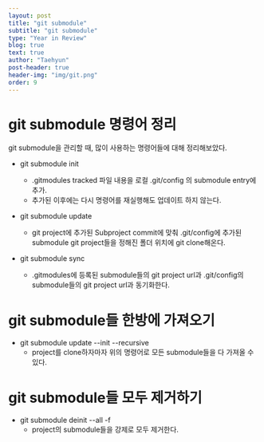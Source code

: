 ```yaml
---
layout: post
title: "git submodule"
subtitle: "git submodule"
type: "Year in Review"
blog: true
text: true
author: "Taehyun"
post-header: true
header-img: "img/git.png"
order: 9
---
```


# git submodule 명령어 정리

git submodule을 관리할 때, 많이 사용하는 명령어들에 대해 정리해보았다.

- git submodule init
     - .gitmodules tracked 파일 내용을 로컬 .git/config 의 submodule entry에 추가.
     - 추가된 이후에는 다시 명령어를 재실행해도 업데이트 하지 않는다.

- git submodule update
    -  git project에 추가된 Subproject commit에 맞춰 .git/config에 추가된 submodule git project들을 정해진 폴더 위치에 git clone해온다.

- git submodule sync
    -  .gitmodules에 등록된 submodule들의 git project url과 .git/config의 submodule들의 git project url과 동기화한다.

# git submodule들 한방에 가져오기

- git submodule update --init --recursive
    - project를 clone하자마자 위의 명령어로 모든 submodule들을 다 가져올 수 있다.

# git submodule들 모두 제거하기

- git submodule deinit --all -f
    - project의 submodule들을 강제로 모두 제거한다.